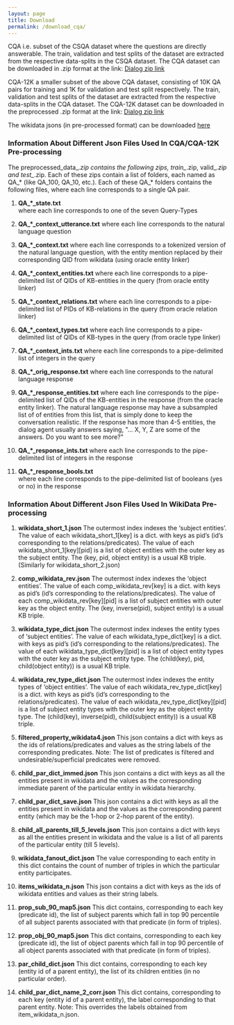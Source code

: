 ```yaml
---
layout: page
title: Download
permalink: /download_cqa/
---
```

CQA i.e. subset of the CSQA dataset where the questions are directly answerable. The train, validation and test splits of the dataset are extracted from the respective data-splits in the CSQA dataset. The CQA dataset can be downloaded in .zip format at the link: 
[Dialog zip link](https://drive.google.com/file/d/1cHSIwUqcZPGP9fZoA46xLRL22kUqqvlo/view?usp=sharing) <br>

CQA-12K a smaller subset of the above CQA dataset, consisting of 10K QA pairs for training and 1K for validation and test split respectively. The train, validation and test splits of the dataset are extracted from the respective data-splits in the CQA dataset. The CQA-12K dataset can be downloaded in the preprocessed .zip format at the link:
[Dialog zip link](https://drive.google.com/file/d/1QcQyDcPxuFSQ7HTO03EffAEC-HSSq0MR/view?usp=sharing) <br>


The wikidata jsons (in pre-processed format) can be downloaded [here](https://drive.google.com/drive/folders/1ITcgvp4vZo1Wlb66d_SnHvVmLKIqqYbR?usp=sharing)

### **Information About Different Json Files Used In CQA/CQA-12K Pre-processing**
The preprocessed_data_*.zip contains the following zips, train_*.zip, valid_*.zip and test_*.zip. Each of these zips contain a list of folders, each named as QA_* (like QA_100, QA_10, etc.). Each of these QA_* folders  contains the following files, where each line corresponds to a single QA pair.

1. **QA_*_state.txt**  
where each line corresponds to one of the seven Query-Types 

2. **QA_*_context_utterance.txt** 
where each line corresponds to the natural language question

3. **QA_*_context.txt** 
where each line corresponds to a tokenized version of the natural language question, with the entity mention replaced by their corresponding QID from wikidata (using oracle entity linker)

4. **QA_*_context_entities.txt** 
where each line corresponds to a pipe-delimited list of QIDs of KB-entities in the query (from oracle entity linker)

5. **QA_*_context_relations.txt** 
where each line corresponds to a pipe-delimited list of PIDs of KB-relations  in the query (from oracle relation linker)

6. **QA_*_context_types.txt** 
where each line corresponds to a pipe-delimited list of QIDs of KB-types in the query (from oracle type linker)

7. **QA_*_context_ints.txt** 
where each line corresponds to a pipe-delimited list of integers in the query

8. **QA_*_orig_response.txt** 
where each line corresponds to the natural language response

9. **QA_*_response_entities.txt** 
where each line corresponds to the pipe-delimited list of QIDs of the KB-entities in the response (from the oracle entity linker). The natural language response may have a subsampled list of of entities from this list, that is simply done to keep the conversation realistic. If the response has more than 4-5 entities, the dialog agent usually answers saying, "... X, Y, Z are some of the answers. Do you want to see more?"

10. **QA_*_response_ints.txt** 
where each line corresponds to the pipe-delimited list of integers in the response

11. **QA_*_response_bools.txt**  
where each line corresponds to the pipe-delimited list of booleans (yes or no) in the response






### **Information About Different Json Files Used In WikiData Pre-processing**

1. **wikidata_short_1.json**
The outermost index indexes the ‘subject entities’. The value of each wikidata_short_1[key] is a dict. with keys as pid’s (id’s corresponding to the relations/predicates). The value of each wikidata_short_1[key][pid] is a list of object entities with the outer key as the subject entity.
The (key, pid, object entity) is a usual KB triple.
(Similarly for wikidata_short_2.json)

2. **comp_wikidata_rev.json**
The outermost index indexes the ‘object entities’. The value of each comp_wikidata_rev[key] is a dict. with keys as pid’s (id’s corresponding to the relations/predicates). The value of each comp_wikidata_rev[key][pid] is a list of subject entities with outer key as the object entity.
The (key, inverse(pid), subject entity) is a usual KB triple.

3. **wikidata_type_dict.json**
The outermost index indexes the entity types of ‘subject entities’. The value of each wikidata_type_dict[key] is a dict. with keys as pid’s (id’s corresponding to the relations/predicates). The value of each wikidata_type_dict[key][pid] is a list of object entity types with the outer key as the subject entity type.
The (child(key), pid, child(object entity)) is a usual KB triple.

4. **wikidata_rev_type_dict.json**
The outermost index indexes the entity types of ‘object entities’. The value of each wikidata_rev_type_dict[key] is a dict. with keys as pid’s (id’s corresponding to the relations/predicates). The value of each wikidata_rev_type_dict[key][pid] is a list of subject entity types with the outer key as the object entity type.
The (child(key), inverse(pid), child(subject entity)) is a usual KB triple.

5. **filtered_property_wikidata4.json**
This json contains a dict with keys as the ids of relations/predicates and values as the string labels of the corresponding predicates. Note: The list of predicates is filtered and undesirable/superficial predicates were removed.

6. **child_par_dict_immed.json**
This json contains a dict with keys as all the entities present in wikidata and the values as the corresponding immediate parent of the particular entity in wikidata hierarchy.

7. **child_par_dict_save.json**
This json contains a dict with keys as all the entities present in wikidata and the values as the corresponding parent entity (which may be the 1-hop or 2-hop parent of the entity).


8. **child_all_parents_till_5_levels.json**
This json contains a dict with keys as all the entities present in wikidata and the value is a list of all parents of the particular entity (till 5 levels).

9. **wikidata_fanout_dict.json**
The value corresponding to each entity in this dict contains the count of number of triples in which the particular entity participates.

10. **items_wikidata_n.json**
This json contains a dict with keys as the ids of wikidata entities and values as their string labels.

11. **prop_sub_90_map5.json**
This dict contains, corresponding to each key (predicate id), the list of subject parents which fall in top 90 percentile of all subject parents associated with that predicate (in form of triples).

12. **prop_obj_90_map5.json**
This dict contains, corresponding to each key (predicate id), the list of object parents which fall in top 90 percentile of all object parents associated with that predicate (in form of triples).

13. **par_child_dict.json**
This dict contains, corresponding to each key (entity id of a parent entity), the list of its children entities (in no particular order).

14. **child_par_dict_name_2_corr.json**
This dict contains, corresponding to each key (entity id of a parent entity), the label corresponding to that parent entity. Note: This overrides the labels obtained from item_wikidata_n.json.













